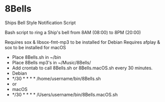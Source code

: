 # 8Bells
Ships Bell Style Notification Script

Bash script to ring a Ship's bell from 8AM (08:00) to 8PM (20:00)

Requires sox & libsox-fmt-mp3 to be installed for Debian
Requires afplay & sox to be installed for macOS

- Place 8Bells.sh in ~/bin
- Place 8Bells mp3's in ~/Music/8Bells/ 
- Add crontab to call 8Bells.sh or 8Bells.macOS.sh every 30 minutes. 
- Debian
- */30 * * * * /home/username/bin/8Bells.sh 
- or 
- macOS
- */30 * * * * /Users/username/bin/8Bells.macOS.sh 
